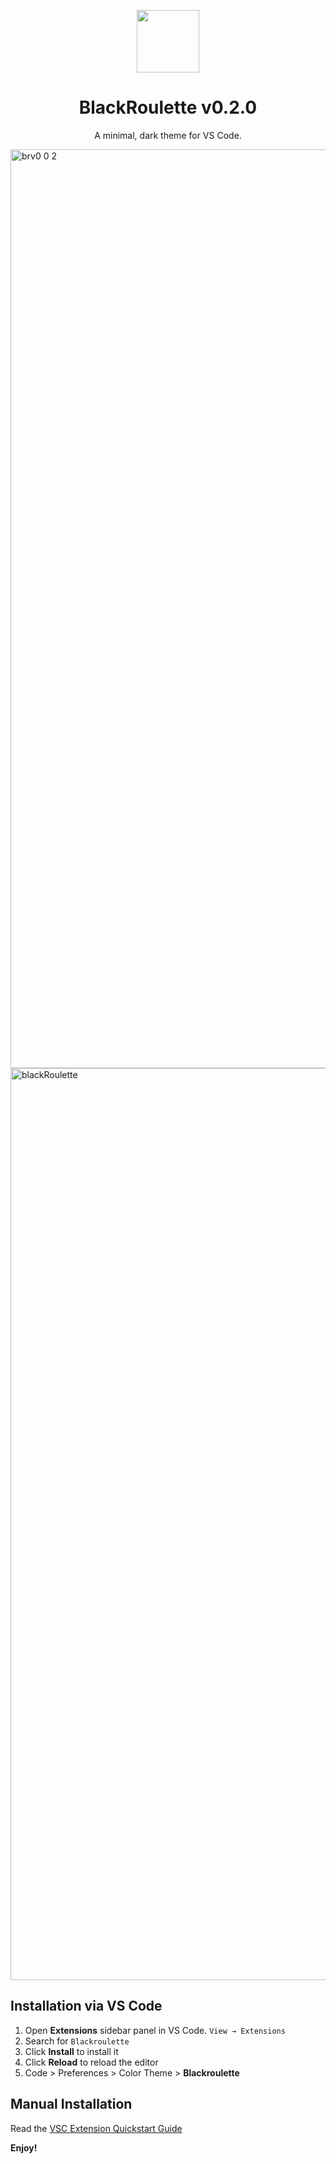 <p align="center">
  <img width="100" src="https://github.com/j-schneble/blackroulette-site/assets/60337134/6285a53b-6539-47fd-a040-258aebccddcc" />
</p>

<h1 align="center">
 BlackRoulette v0.2.0
</h1>
<p align="center">
  A minimal, dark theme for VS Code. 
</p>
<img width="1470" alt="brv0 0 2" src="https://github.com/user-attachments/assets/97ebbaff-9618-46b5-8f30-067cca3ef6fb">

<img width="1459" alt="blackRoulette" src="https://github.com/user-attachments/assets/51c10fd9-9a52-491b-8d50-9fef2d6fe520">

## Installation via VS Code

1. Open **Extensions** sidebar panel in VS Code. `View → Extensions`
2. Search for `Blackroulette`
3. Click **Install** to install it
4. Click **Reload** to reload the editor
5. Code > Preferences > Color Theme > **Blackroulette**

## Manual Installation

Read the [VSC Extension Quickstart Guide](https://github.com/j-schneble/blackroulette-theme/blob/master/vsc-extension-quickstart.md)



**Enjoy!**

